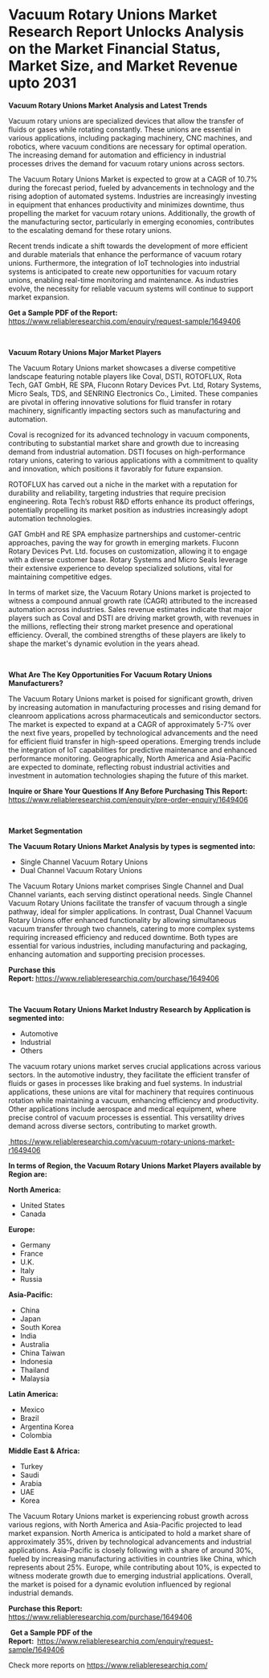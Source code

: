 <p><h1>Vacuum Rotary Unions Market Research Report Unlocks Analysis on the Market Financial Status, Market Size, and Market Revenue upto 2031</h1></p><p><strong>Vacuum Rotary Unions Market Analysis and Latest Trends</strong></p>
<p><p>Vacuum rotary unions are specialized devices that allow the transfer of fluids or gases while rotating constantly. These unions are essential in various applications, including packaging machinery, CNC machines, and robotics, where vacuum conditions are necessary for optimal operation. The increasing demand for automation and efficiency in industrial processes drives the demand for vacuum rotary unions across sectors.</p><p>The Vacuum Rotary Unions Market is expected to grow at a CAGR of 10.7% during the forecast period, fueled by advancements in technology and the rising adoption of automated systems. Industries are increasingly investing in equipment that enhances productivity and minimizes downtime, thus propelling the market for vacuum rotary unions. Additionally, the growth of the manufacturing sector, particularly in emerging economies, contributes to the escalating demand for these rotary unions.</p><p>Recent trends indicate a shift towards the development of more efficient and durable materials that enhance the performance of vacuum rotary unions. Furthermore, the integration of IoT technologies into industrial systems is anticipated to create new opportunities for vacuum rotary unions, enabling real-time monitoring and maintenance. As industries evolve, the necessity for reliable vacuum systems will continue to support market expansion.</p></p>
<p><strong>Get a Sample PDF of the Report:&nbsp;</strong> <a href="https://www.reliableresearchiq.com/enquiry/request-sample/1649406?utm_campaign=1581&utm_medium=2&utm_source=Github&utm_content=ia&utm_term=29122024&utm_id=vacuum-rotary-unions">https://www.reliableresearchiq.com/enquiry/request-sample/1649406</a></p>
<p>&nbsp;</p>
<p><strong>Vacuum Rotary Unions Major Market Players</strong></p>
<p><p>The Vacuum Rotary Unions market showcases a diverse competitive landscape featuring notable players like Coval, DSTI, ROTOFLUX, Rota Tech, GAT GmbH, RE SPA, Fluconn Rotary Devices Pvt. Ltd, Rotary Systems, Micro Seals, TDS, and SENRING Electronics Co., Limited. These companies are pivotal in offering innovative solutions for fluid transfer in rotary machinery, significantly impacting sectors such as manufacturing and automation.</p><p>Coval is recognized for its advanced technology in vacuum components, contributing to substantial market share and growth due to increasing demand from industrial automation. DSTI focuses on high-performance rotary unions, catering to various applications with a commitment to quality and innovation, which positions it favorably for future expansion.</p><p>ROTOFLUX has carved out a niche in the market with a reputation for durability and reliability, targeting industries that require precision engineering. Rota Tech’s robust R&D efforts enhance its product offerings, potentially propelling its market position as industries increasingly adopt automation technologies.</p><p>GAT GmbH and RE SPA emphasize partnerships and customer-centric approaches, paving the way for growth in emerging markets. Fluconn Rotary Devices Pvt. Ltd. focuses on customization, allowing it to engage with a diverse customer base. Rotary Systems and Micro Seals leverage their extensive experience to develop specialized solutions, vital for maintaining competitive edges.</p><p>In terms of market size, the Vacuum Rotary Unions market is projected to witness a compound annual growth rate (CAGR) attributed to the increased automation across industries. Sales revenue estimates indicate that major players such as Coval and DSTI are driving market growth, with revenues in the millions, reflecting their strong market presence and operational efficiency. Overall, the combined strengths of these players are likely to shape the market's dynamic evolution in the years ahead.</p></p>
<p>&nbsp;</p>
<p><strong>What Are The Key Opportunities For Vacuum Rotary Unions Manufacturers?</strong></p>
<p><p>The Vacuum Rotary Unions market is poised for significant growth, driven by increasing automation in manufacturing processes and rising demand for cleanroom applications across pharmaceuticals and semiconductor sectors. The market is expected to expand at a CAGR of approximately 5-7% over the next five years, propelled by technological advancements and the need for efficient fluid transfer in high-speed operations. Emerging trends include the integration of IoT capabilities for predictive maintenance and enhanced performance monitoring. Geographically, North America and Asia-Pacific are expected to dominate, reflecting robust industrial activities and investment in automation technologies shaping the future of this market.</p></p>
<p><strong>Inquire or Share Your Questions If Any Before Purchasing This Report:</strong> <a href="https://www.reliableresearchiq.com/enquiry/pre-order-enquiry/1649406?utm_campaign=1581&utm_medium=2&utm_source=Github&utm_content=ia&utm_term=29122024&utm_id=vacuum-rotary-unions">https://www.reliableresearchiq.com/enquiry/pre-order-enquiry/1649406</a></p>
<p>&nbsp;</p>
<p><strong>Market Segmentation</strong></p>
<p><strong>The Vacuum Rotary Unions Market Analysis by types is segmented into:</strong></p>
<p><ul><li>Single Channel Vacuum Rotary Unions</li><li>Dual Channel Vacuum Rotary Unions</li></ul></p>
<p><p>The Vacuum Rotary Unions market comprises Single Channel and Dual Channel variants, each serving distinct operational needs. Single Channel Vacuum Rotary Unions facilitate the transfer of vacuum through a single pathway, ideal for simpler applications. In contrast, Dual Channel Vacuum Rotary Unions offer enhanced functionality by allowing simultaneous vacuum transfer through two channels, catering to more complex systems requiring increased efficiency and reduced downtime. Both types are essential for various industries, including manufacturing and packaging, enhancing automation and supporting precision processes.</p></p>
<p><strong>Purchase this Report:&nbsp;</strong><a href="https://www.reliableresearchiq.com/purchase/1649406?utm_campaign=1581&utm_medium=2&utm_source=Github&utm_content=ia&utm_term=29122024&utm_id=vacuum-rotary-unions">https://www.reliableresearchiq.com/purchase/1649406</a></p>
<p>&nbsp;</p>
<p><strong>The Vacuum Rotary Unions Market Industry Research by Application is segmented into:</strong></p>
<p><ul><li>Automotive</li><li>Industrial</li><li>Others</li></ul></p>
<p><p>The vacuum rotary unions market serves crucial applications across various sectors. In the automotive industry, they facilitate the efficient transfer of fluids or gases in processes like braking and fuel systems. In industrial applications, these unions are vital for machinery that requires continuous rotation while maintaining a vacuum, enhancing efficiency and productivity. Other applications include aerospace and medical equipment, where precise control of vacuum processes is essential. This versatility drives demand across diverse sectors, contributing to market growth.</p></p>
<p><a href="https://www.reliableresearchiq.com/vacuum-rotary-unions-market-r1649406?utm_campaign=1581&utm_medium=2&utm_source=Github&utm_content=ia&utm_term=29122024&utm_id=vacuum-rotary-unions">&nbsp;https://www.reliableresearchiq.com/vacuum-rotary-unions-market-r1649406</a></p>
<p><strong>In terms of Region, the Vacuum Rotary Unions Market Players available by Region are:</strong></p>
<p>
    <p> <strong> North America: </strong>
        <ul>
            <li>United States</li>
            <li>Canada</li>
        </ul>
        </p> 
    <p> <strong> Europe: </strong>
        <ul>
            <li>Germany</li>
            <li>France</li>
            <li>U.K.</li>
            <li>Italy</li>
            <li>Russia</li>
        </ul>
        </p> 
    <p> <strong> Asia-Pacific: </strong>
        <ul>
            <li>China</li>
            <li>Japan</li>
            <li>South Korea</li>
            <li>India</li>
            <li>Australia</li>
            <li>China Taiwan</li>
            <li>Indonesia</li>
            <li>Thailand</li>
            <li>Malaysia</li>
        </ul>
        </p> 
    <p> <strong> Latin America: </strong>
        <ul>
            <li>Mexico</li>
            <li>Brazil</li>
            <li>Argentina Korea</li>
            <li>Colombia</li>
        </ul>
        </p> 
    <p> <strong> Middle East & Africa: </strong>
        <ul>
            <li>Turkey</li>
            <li>Saudi</li>
            <li>Arabia</li>
            <li>UAE</li>
            <li>Korea</li>
        </ul>
    </p>
    </p>
<p><p>The Vacuum Rotary Unions market is experiencing robust growth across various regions, with North America and Asia-Pacific projected to lead market expansion. North America is anticipated to hold a market share of approximately 35%, driven by technological advancements and industrial applications. Asia-Pacific is closely following with a share of around 30%, fueled by increasing manufacturing activities in countries like China, which represents about 25%. Europe, while contributing about 10%, is expected to witness moderate growth due to emerging industrial applications. Overall, the market is poised for a dynamic evolution influenced by regional industrial demands.</p></p>
<p><strong>Purchase this Report: </strong><a href="https://www.reliableresearchiq.com/purchase/1649406?utm_campaign=1581&utm_medium=2&utm_source=Github&utm_content=ia&utm_term=29122024&utm_id=vacuum-rotary-unions">https://www.reliableresearchiq.com/purchase/1649406</a></p>
<p>&nbsp;<strong>Get a Sample PDF of the Report:&nbsp;&nbsp;</strong><a href="https://www.reliableresearchiq.com/enquiry/request-sample/1649406?utm_campaign=1581&utm_medium=2&utm_source=Github&utm_content=ia&utm_term=29122024&utm_id=vacuum-rotary-unions">https://www.reliableresearchiq.com/enquiry/request-sample/1649406</a></p>
<p><strong></strong></p>
<p>Check more reports on <a href="https://www.reliableresearchiq.com/?utm_campaign=1581&utm_medium=2&utm_source=Github&utm_content=ia&utm_term=29122024&utm_id=vacuum-rotary-unions">https://www.reliableresearchiq.com/</a></p>